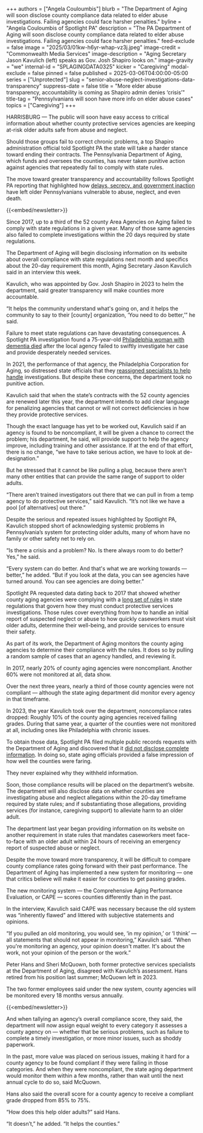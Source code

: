 +++
authors = ["Angela Couloumbis"]
blurb = "The Department of Aging will soon disclose county compliance data related to elder abuse investigations. Failing agencies could face harsher penalties."
byline = "Angela Couloumbis of Spotlight PA"
description = "The PA Department of Aging will soon disclose county compliance data related to elder abuse investigations. Failing agencies could face harsher penalties."
feed-exclude = false
image = "2025/03/01kw-h6yr-whap-vz3j.jpeg"
image-credit = "Commonwealth Media Services"
image-description = "Aging Secretary Jason Kavulich (left) speaks as Gov. Josh Shapiro looks on."
image-gravity = "we"
internal-id = "SPLAGINGDATA0325"
kicker = "Caregiving"
modal-exclude = false
pinned = false
published = 2025-03-06T04:00:00-05:00
series = ["Unprotected"]
slug = "senior-abuse-neglect-investigations-data-transparency"
suppress-date = false
title = "More elder abuse transparency, accountability is coming as Shapiro admin denies ‘crisis’"
title-tag = "Pennsylvanians will soon have more info on elder abuse cases"
topics = ["Caregiving"]
+++

HARRISBURG — The public will soon have easy access to critical information about whether county protective services agencies are keeping at-risk older adults safe from abuse and neglect.

Should those groups fail to correct chronic problems, a top Shapiro administration official told Spotlight PA the state will take a harder stance toward ending their contracts. The Pennsylvania Department of Aging, which funds and oversees the counties, has never taken punitive action against agencies that repeatedly fail to comply with state rules.

The move toward greater transparency and accountability follows Spotlight PA reporting that highlighted how <a href="https://www.spotlightpa.org/news/2025/02/pa-elder-abuse-deaths-protection-system-failure/">delays, secrecy, and government inaction</a> have left older Pennsylvanians vulnerable to abuse, neglect, and even death.

{{<embed/newsletter>}}

Since 2017, up to a third of the 52 county Area Agencies on Aging failed to comply with state regulations in a given year. Many of those same agencies also failed to complete investigations within the 20 days required by state regulations.

The Department of Aging will begin disclosing information on its website about overall compliance with state regulations next month and specifics about the 20-day requirement this month, Aging Secretary Jason Kavulich said in an interview this week.

Kavulich, who was appointed by Gov. Josh Shapiro in 2023 to helm the department, said greater transparency will make counties more accountable.

“It helps the community understand what&#39;s going on, and it helps the community to say to their \[county\] organization, ‘You need to do better,’” he said.

Failure to meet state regulations can have devastating consequences. A Spotlight PA investigation found a 75-year-old <a href="https://www.spotlightpa.org/news/2025/02/pa-elder-abuse-deaths-protection-system-failure/">Philadelphia woman with dementia died</a> after the local agency failed to swiftly investigate her case and provide desperately needed services.

In 2021, the performance of that agency, the Philadelphia Corporation for Aging, so distressed state officials that they <a href="https://www.spotlightpa.org/news/2025/02/philadelphia-abuse-neglect-seniors-deaths-pennsylvania-action-josh-shapiro/">reassigned specialists to help handle</a> investigations. But despite these concerns, the department took no punitive action.

Kavulich said that when the state’s contracts with the 52 county agencies are renewed later this year, the department intends to add clear language for penalizing agencies that cannot or will not correct deficiencies in how they provide protective services.

Though the exact language has yet to be worked out, Kavulich said if an agency is found to be noncompliant, it will be given a chance to correct the problem; his department, he said, will provide support to help the agency improve, including training and other assistance. If at the end of that effort, there is no change, “we have to take serious action, we have to look at de-designation.”

But he stressed that it cannot be like pulling a plug, because there aren’t many other entities that can provide the same range of support to older adults.

“There aren’t trained investigators out there that we can pull in from a temp agency to do protective services,” said Kavulich. “It’s not like we have a pool \[of alternatives\] out there.”

Despite the serious and repeated issues highlighted by Spotlight PA, Kavulich stopped short of acknowledging systemic problems in Pennsylvania’s system for protecting older adults, many of whom have no family or other safety net to rely on.

“Is there a crisis and a problem? No. Is there always room to do better? Yes,” he said.

“Every system can do better. And that&#39;s what we are working towards — better,” he added. “But if you look at the data, you can see agencies have turned around. You can see agencies are doing better.”

Spotlight PA requested data dating back to 2017 that showed whether county aging agencies were complying with a <a href="https://www.pacodeandbulletin.gov/Display/pacode?file=/secure/pacode/data/006/chapter15/chap15toc.html">long set of rules</a> in state regulations that govern how they must conduct protective services investigations. Those rules cover everything from how to handle an initial report of suspected neglect or abuse to how quickly caseworkers must visit older adults, determine their well-being, and provide services to ensure their safety.

As part of its work, the Department of Aging monitors the county aging agencies to determine their compliance with the rules. It does so by pulling a random sample of cases that an agency handled, and reviewing it.

In 2017, nearly 20% of county aging agencies were noncompliant. Another 60% were not monitored at all, data show.

Over the next three years, nearly a third of those county agencies were not compliant — although the state aging department did monitor every agency in that timeframe.

In 2023, the year Kavulich took over the department, noncompliance rates dropped: Roughly 10% of the county aging agencies received failing grades. During that same year, a quarter of the counties were not monitored at all, including ones like Philadelphia with chronic issues.

To obtain those data, Spotlight PA filed multiple public records requests with the Department of Aging and discovered that it <a href="https://www.spotlightpa.org/news/2024/10/pennsylvania-elder-abuse-investigations-department-of-aging-county-compliance-right-to-know/">did not disclose complete information</a>. In doing so, state aging officials provided a false impression of how well the counties were faring.

They never explained why they withheld information.

Soon, those compliance results will be placed on the department’s website. The department will also disclose data on whether counties are investigating abuse and neglect allegations within the 20-day timeframe required by state rules; and if substantiating those allegations, providing services (for instance, caregiving support) to alleviate harm to an older adult.

The department last year began providing information on its website on another requirement in state rules that mandates caseworkers meet face-to-face with an older adult within 24 hours of receiving an emergency report of suspected abuse or neglect.

Despite the move toward more transparency, it will be difficult to compare county compliance rates going forward with their past performance. The Department of Aging has implemented a new system for monitoring — one that critics believe will make it easier for counties to get passing grades.

The new monitoring system — the Comprehensive Aging Performance Evaluation, or CAPE — scores counties differently than in the past.

In the interview, Kavulich said CAPE was necessary because the old system was “inherently flawed” and littered with subjective statements and opinions.

“If you pulled an old monitoring, you would see, ‘in my opinion,’ or ‘I think’ — all statements that should not appear in monitoring,” Kavulich said. “When you&#39;re monitoring an agency, your opinion doesn&#39;t matter. It&#39;s about the work, not your opinion of the person or the work.”

Peter Hans and Sheri McQuown, both former protective services specialists at the Department of Aging, disagreed with Kavulich’s assessment. Hans retired from his position last summer; McQuown left in 2023.

The two former employees said under the new system, county agencies will be monitored every 18 months versus annually.

{{<embed/newsletter>}}

And when tallying an agency’s overall compliance score, they said, the department will now assign equal weight to every category it assesses a county agency on — whether that be serious problems, such as failure to complete a timely investigation, or more minor issues, such as shoddy paperwork.

In the past, more value was placed on serious issues, making it hard for a county agency to be found compliant if they were failing in those categories. And when they were noncompliant, the state aging department would monitor them within a few months, rather than wait until the next annual cycle to do so, said McQuown.

Hans also said the overall score for a county agency to receive a compliant grade dropped from 85% to 75%.

“How does this help older adults?” said Hans.

“It doesn’t,” he added. “It helps the counties.”

